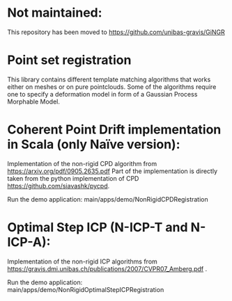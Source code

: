 # Not maintained:
This repository has been moved to https://github.com/unibas-gravis/GiNGR 

# Point set registration
This library contains different template matching algorithms that works either on meshes or on pure pointclouds. 
Some of the algorithms require one to specify a deformation model in form of a Gaussian Process Morphable Model.

# Coherent Point Drift implementation in Scala (only Naïve version):
Implementation of the non-rigid CPD algorithm from https://arxiv.org/pdf/0905.2635.pdf
Part of the implementation is directly taken from the python implementation of CPD https://github.com/siavashk/pycpd.

Run the demo application: main/apps/demo/NonRigidCPDRegistration

# Optimal Step ICP (N-ICP-T and N-ICP-A):
Implementation of the non-rigid ICP algorithms from https://gravis.dmi.unibas.ch/publications/2007/CVPR07_Amberg.pdf . 

Run the demo application: main/apps/demo/NonRigidOptimalStepICPRegistration
